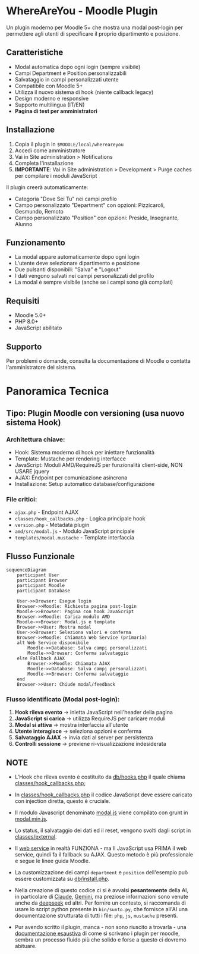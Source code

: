 # WhereAreYou - Moodle Plugin

Un plugin moderno per Moodle 5+ che mostra una modal post-login per permettere agli utenti di specificare il proprio dipartimento e posizione.

## Caratteristiche

- Modal automatica dopo ogni login (sempre visibile)
- Campi Department e Position personalizzabili
- Salvataggio in campi personalizzati utente
- Compatibile con Moodle 5+
- Utilizza il nuovo sistema di hook (niente callback legacy)
- Design moderno e responsive
- Supporto multilingua (IT/EN)
- **Pagina di test per amministratori**

## Installazione

1. Copia il plugin in `$MOODLE/local/whereareyou`
2. Accedi come amministratore
3. Vai in Site administration > Notifications
4. Completa l'installazione
5. **IMPORTANTE**: Vai in Site administration > Development > Purge caches per compilare i moduli JavaScript

Il plugin creerà automaticamente:
- Categoria "Dove Sei Tu" nei campi profilo
- Campo personalizzato "Department" con opzioni: Pizzicaroli, Gesmundo, Remoto
- Campo personalizzato "Position" con opzioni: Preside, Insegnante, Alunno

## Funzionamento

- La modal appare automaticamente dopo ogni login
- L'utente deve selezionare dipartimento e posizione
- Due pulsanti disponibili: "Salva" e "Logout"
- I dati vengono salvati nei campi personalizzati del profilo
- La modal è sempre visibile (anche se i campi sono già compilati)

## Requisiti

- Moodle 5.0+
- PHP 8.0+
- JavaScript abilitato

## Supporto

Per problemi o domande, consulta la documentazione di Moodle o contatta l'amministratore del sistema.

# Panoramica Tecnica

## **Tipo**: Plugin Moodle con versioning (usa nuovo sistema Hook)

### **Architettura chiave**:
* Hook: Sistema moderno di hook per iniettare funzionalità
* Template: Mustache per rendering interfacce
* JavaScript: Moduli AMD/RequireJS per funzionalità client-side, NON USARE jquery
* AJAX: Endpoint per comunicazione asincrona
* Installazione: Setup automatico database/configurazione

### **File critici**:
* `ajax.php` - Endpoint AJAX
* `classes/hook_callbacks.php` - Logica principale hook
* `version.php` - Metadata plugin
* `amd/src/modal.js` - Modulo JavaScript principale
* `templates/modal.mustache` - Template interfaccia

## Flusso Funzionale
```mermaid
sequenceDiagram
    participant User
    participant Browser
    participant Moodle
    participant Database
    
    User->>Browser: Esegue login
    Browser->>Moodle: Richiesta pagina post-login
    Moodle->>Browser: Pagina con hook JavaScript
    Browser->>Moodle: Carica modulo AMD
    Moodle->>Browser: Modal.js e template
    Browser->>User: Mostra modal
    User->>Browser: Seleziona valori e conferma
    Browser->>Moodle: Chiamata Web Service (primaria)
    alt Web Service disponibile
        Moodle->>Database: Salva campi personalizzati
        Moodle->>Browser: Conferma salvataggio
    else Fallback AJAX
        Browser->>Moodle: Chiamata AJAX
        Moodle->>Database: Salva campi personalizzati
        Moodle->>Browser: Conferma salvataggio
    end
    Browser->>User: Chiude modal/feedback
```

### **Flusso identificato (Modal post-login)**:
1. **Hook rileva evento** → inietta JavaScript nell'header della pagina
2. **JavaScript si carica** → utilizza RequireJS per caricare moduli
3. **Modal si attiva** → mostra interfaccia all'utente
4. **Utente interagisce** → seleziona opzioni e conferma
5. **Salvataggio AJAX** → invia dati al server per persistenza
6. **Controlli sessione** → previene ri-visualizzazione indesiderata

## NOTE
* L'Hook che rileva evento è costituito da [db/hooks.php](./db/hooks.php) il quale chiama [classes/hook_callbacks.php](./classes/hook_callbacks.php);

* In [classes/hook_callbacks.php](./classes/hook_callbacks.php) il codice JavaScript deve essere caricato con injection diretta, questo è cruciale.

* Il modulo Javascript denominato [modal.js](./amd/src/modal.js) viene compilato con grunt in [modal.min.js](./amd/build/modal.min.js).

* Lo status, il salvataggio dei dati ed il reset, vengono svolti dagli script in [classes/external](./classes/external/).

* Il [web service](./db/services.php) in realtà FUNZIONA - ma Il JavaScript usa PRIMA il web service, quindi fa il fallback su AJAX. Questo metodo è più professionale e segue le linee guida Moodle.

* La customizzazione dei campi `department` e `position` dell'esempio può essere customizzata su [db/install.php](./db/install.php).

* Nella creazione di questo codice ci si è avvalsi **pesantemente** della AI, in particolare di [Claude](https://claude.ai/new), [Gemini](https://gemini.google.com/), ma preziose informazioni sono venute anche da [deepseek](https://chat.deepseek.com/) ed altri. Per fornire un contesto, si raccomanda di usare lo script python presente in `bin/sunto.py`, che fornisce all'AI una documentazione strutturata di tutti i file: `php`, `js`, `mustache` presenti.

* Pur avendo scritto il plugin, manca - non sono riuscito a trovarla - una [documentazione esaustiva](https://moodledev.io/general/development/gettingstarted) di come si scrivano i plugin per moodle, sembra un processo fluido più che solido e forse a questo ci dovremo abituare.




